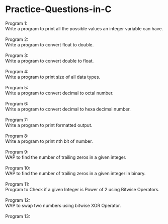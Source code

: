 # Practice-Questions-in-C
Program 1:<br>
Write a program to print all the possible values an integer variable can have.<br><br>
Program 2:<br>
Write a program to convert float to double.<br><br>
Program 3:<br>
Write a program to convert double to float.<br><br>
Program 4:<br>
Write a program to print size of all data types.<br><br>
Program 5:<br>
Write a program to convert decimal to octal number.<br><br>
Program 6:<br>
Write a program to convert decimal to hexa decimal number.<br><br>
Program 7:<br>
Write a program to print formatted output.<br><br>
Program 8:<br>
Write a program to print nth bit of number.<br><br>
Program 9:<br>
WAP to find the number of trailing zeros in a given integer.<br><br>
Program 10:<br>
WAP to find the number of trailing zeros in a given integer in binary.<br><br>
Program 11:<br>
Program to Check if a given Integer is Power of 2 using Bitwise Operators.<br><br>
Program 12:<br>
WAP to swap two numbers using bitwise XOR Operator.<br><br>
Program 13:<br>

